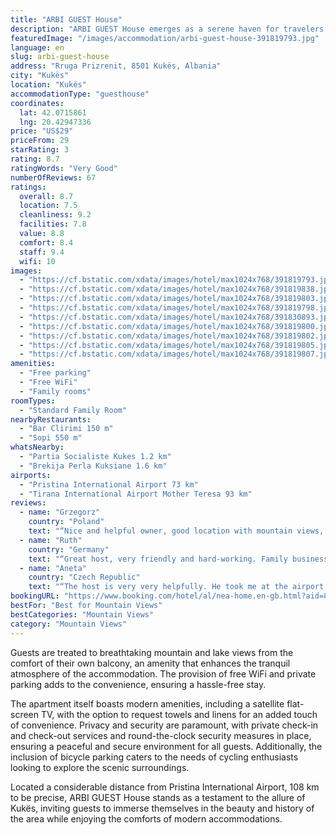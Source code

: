 ```yaml
---
title: "ARBI GUEST House"
description: "ARBI GUEST House emerges as a serene haven for travelers seeking a blend of comfort and adventure in Kukës."
featuredImage: "/images/accommodation/arbi-guest-house-391819793.jpg"
language: en
slug: arbi-guest-house
address: "Rruga Prizrenit, 8501 Kukës, Albania"
city: "Kukës"
location: "Kukës"
accommodationType: "guesthouse"
coordinates:
  lat: 42.0715861
  lng: 20.42947336
price: "US$29"
priceFrom: 29
starRating: 3
rating: 8.7
ratingWords: "Very Good"
numberOfReviews: 67
ratings:
  overall: 8.7
  location: 7.5
  cleanliness: 9.2
  facilities: 7.8
  value: 8.8
  comfort: 8.4
  staff: 9.4
  wifi: 10
images:
  - "https://cf.bstatic.com/xdata/images/hotel/max1024x768/391819793.jpg?k=59dfb96df867b2b4e52f0f9a4c464ef4e6e03901fb89ec8ad713e735ab7ebaf2&o=&hp=1"
  - "https://cf.bstatic.com/xdata/images/hotel/max1024x768/391819838.jpg?k=8b726c4d42b6e3dead1af0690f7c05172765e152b9f52076366615c158c25fb9&o=&hp=1"
  - "https://cf.bstatic.com/xdata/images/hotel/max1024x768/391819803.jpg?k=e5dc50b9e0c61c3d03f1d509e038fcd350d3018028d65a1665b9f3703e891d84&o=&hp=1"
  - "https://cf.bstatic.com/xdata/images/hotel/max1024x768/391819798.jpg?k=49a3759b726fb752a84bc974ac985f59801831c0661e4e23c3fd1a8ad7947ce4&o=&hp=1"
  - "https://cf.bstatic.com/xdata/images/hotel/max1024x768/391830893.jpg?k=326304ebd31beba0c08e470af5f194b905ab1852659a8854f6a397cbdb027f92&o=&hp=1"
  - "https://cf.bstatic.com/xdata/images/hotel/max1024x768/391819800.jpg?k=1944af9699cad95ab80a2713779c75ff9b9963d9332eec7d8578e793abc171f2&o=&hp=1"
  - "https://cf.bstatic.com/xdata/images/hotel/max1024x768/391819802.jpg?k=a4225e72048fd3bc9bca005e678a1c037e268f8a6ebbfa3248cbf07735c9247e&o=&hp=1"
  - "https://cf.bstatic.com/xdata/images/hotel/max1024x768/391819805.jpg?k=940b57f1369ace36eac32c21db18c429b9e9ab490bbf15f026e3e238f3081018&o=&hp=1"
  - "https://cf.bstatic.com/xdata/images/hotel/max1024x768/391819807.jpg?k=9e6c16a68e3bffc576d79ae984d9a40a751b71af4ecdf6cde6ec3ab498940efd&o=&hp=1"
amenities:
  - "Free parking"
  - "Free WiFi"
  - "Family rooms"
roomTypes:
  - "Standard Family Room"
nearbyRestaurants:
  - "Bar Clirimi 150 m"
  - "Sopi 550 m"
whatsNearby:
  - "Partia Socialiste Kukes 1.2 km"
  - "Brekija Perla Kuksiane 1.6 km"
airports:
  - "Pristina International Airport 73 km"
  - "Tirana International Airport Mother Teresa 93 km"
reviews:
  - name: "Grzegorz"
    country: "Poland"
    text: "“Nice and helpful owner, good location with mountain views, safe parking. Rooms clean and cozy. I recommend.”"
  - name: "Ruth"
    country: "Germany"
    text: "“Great host, very friendly and hard-working. Family business”"
  - name: "Aneta"
    country: "Czech Republic"
    text: "“The host is very very helpfully. He took me at the airport, ordered me pizza, helped me with plane ticket, gave me beer 🍻😀 and took me back to the airport.”"
bookingURL: "https://www.booking.com/hotel/al/nea-home.en-gb.html?aid=8035640"
bestFor: "Best for Mountain Views"
bestCategories: "Mountain Views"
category: "Mountain Views"
---
```


Guests are treated to breathtaking mountain and lake views from the comfort of their own balcony, an amenity that enhances the tranquil atmosphere of the accommodation. The provision of free WiFi and private parking adds to the convenience, ensuring a hassle-free stay. 

The apartment itself boasts modern amenities, including a satellite flat-screen TV, with the option to request towels and linens for an added touch of convenience. Privacy and security are paramount, with private check-in and check-out services and round-the-clock security measures in place, ensuring a peaceful and secure environment for all guests. Additionally, the inclusion of bicycle parking caters to the needs of cycling enthusiasts looking to explore the scenic surroundings.

Located a considerable distance from Pristina International Airport, 108 km to be precise, ARBI GUEST House stands as a testament to the allure of Kukës, inviting guests to immerse themselves in the beauty and history of the area while enjoying the comforts of modern accommodations.